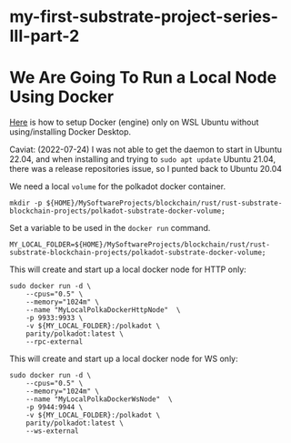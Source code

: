 # my-first-substrate-project-series-III-part-2

# We Are Going To Run a Local Node Using Docker  
  
[Here](https://github.com/elicorrales/blockchain-tutorials/blob/main/How-To-Setup-Docker-WSL-Ubuntu.md) is how to setup Docker (engine) only on WSL Ubuntu without using/installing Docker Desktop.  

Caviat: (2022-07-24) I was not able to get the daemon to start in Ubuntu 22.04, and when installing and trying to ```sudo apt update``` Ubuntu 21.04, there was a release repositories issue, so I punted back to Ubuntu 20.04
<br/>

We need a local ```volume``` for the polkadot docker container.  
```
mkdir -p ${HOME}/MySoftwareProjects/blockchain/rust/rust-substrate-blockchain-projects/polkadot-substrate-docker-volume;
```
  
Set a variable to be used in the ```docker run``` command.  
```  
MY_LOCAL_FOLDER=${HOME}/MySoftwareProjects/blockchain/rust/rust-substrate-blockchain-projects/polkadot-substrate-docker-volume;  
```
  
This will create and start up a local docker node for HTTP only:
```
sudo docker run -d \
    --cpus="0.5" \
    --memory="1024m" \
    --name "MyLocalPolkaDockerHttpNode"  \
    -p 9933:9933 \
    -v ${MY_LOCAL_FOLDER}:/polkadot \
    parity/polkadot:latest \
    --rpc-external
```

This will create and start up a local docker node for WS only:
```
sudo docker run -d \
    --cpus="0.5" \
    --memory="1024m" \
    --name "MyLocalPolkaDockerWsNode"  \
    -p 9944:9944 \
    -v ${MY_LOCAL_FOLDER}:/polkadot \
    parity/polkadot:latest \
    --ws-external
```
  
  
